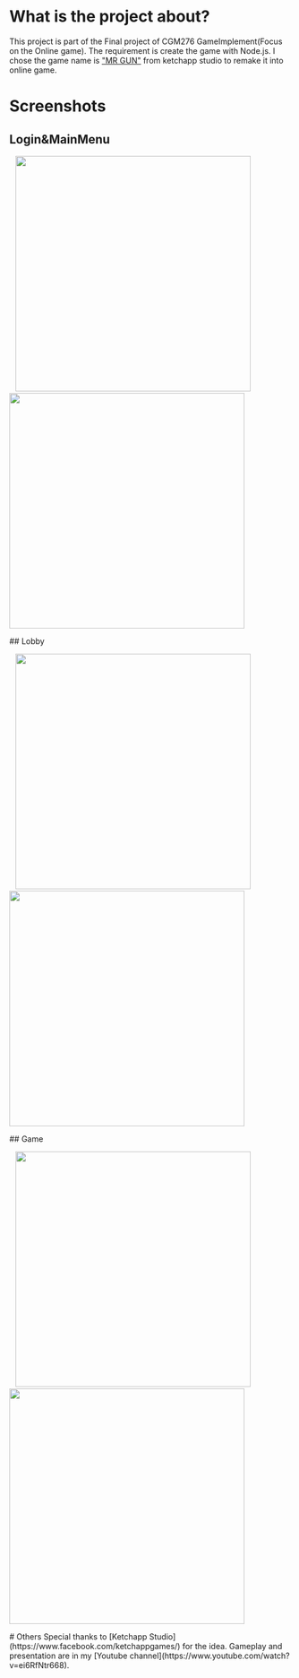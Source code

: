 # What is the project about?
This project is part of the Final project of CGM276 GameImplement(Focus on the Online game). 
The requirement is create the game with Node.js. I chose the game name is ["MR GUN"](https://play.google.com/store/apps/details?id=com.ketchapp.mrgun) 
from ketchapp studio to remake it into online game.

# Screenshots
  ## Login&MainMenu
  <p float="left">
    &ensp;
    <img src="https://github.com/Sahapat/FinalCGM276_5901292/blob/master/Screenshots/Login.png" width="420"/>
    &emsp;
    <img src="https://github.com/Sahapat/FinalCGM276_5901292/blob/master/Screenshots/MainMenu.png" width="420"/>
  </p>
  ## Lobby
  <p float="left">
    &ensp;
    <img src="https://github.com/Sahapat/FinalCGM276_5901292/blob/master/Screenshots/Lobbylist.png" width="420"/>
    &emsp;
    <img src="https://github.com/Sahapat/FinalCGM276_5901292/blob/master/Screenshots/LobbyStart.png" width="420"/>
  </p>
  ## Game
  <p float="left">
    &ensp;
    <img src="https://github.com/Sahapat/FinalCGM276_5901292/blob/master/Screenshots/GameReady.png" width="420"/>
    &emsp;
    <img src="https://github.com/Sahapat/FinalCGM276_5901292/blob/master/Screenshots/Game.png" width="420"/>
  </p>
# Others
Special thanks to [Ketchapp Studio](https://www.facebook.com/ketchappgames/) for the idea.
Gameplay and presentation are in my [Youtube channel](https://www.youtube.com/watch?v=ei6RfNtr668).
